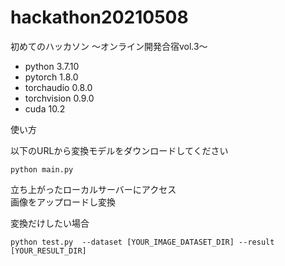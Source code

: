 # hackathon20210508

初めてのハッカソン ～オンライン開発合宿vol.3～

* python 3.7.10
* pytorch 1.8.0
* torchaudio 0.8.0
* torchvision 0.9.0
* cuda 10.2

使い方

以下のURLから変換モデルをダウンロードしてください


```
python main.py
```

立ち上がったローカルサーバーにアクセス  
画像をアップロードし変換


変換だけしたい場合
```
python test.py  --dataset [YOUR_IMAGE_DATASET_DIR] --result [YOUR_RESULT_DIR]
```









